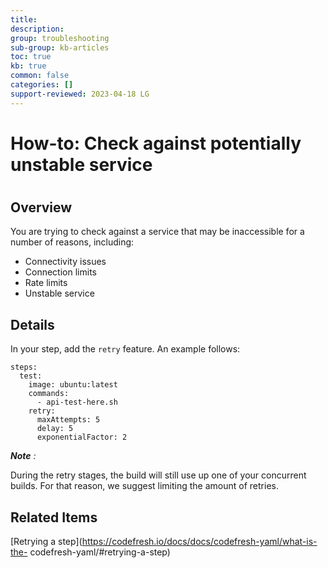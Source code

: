 ```yaml
---
title: 
description: 
group: troubleshooting
sub-group: kb-articles
toc: true
kb: true
common: false
categories: []
support-reviewed: 2023-04-18 LG
---
```


# How-to: Check against potentially unstable service

#

## Overview

You are trying to check against a service that may be inaccessible for a
number of reasons, including:

  * Connectivity issues
  * Connection limits
  * Rate limits
  * Unstable service

## Details

In your step, add the `retry` feature. An example follows:

    
    
    steps:
      test:
        image: ubuntu:latest
        commands:
          - api-test-here.sh
        retry:
          maxAttempts: 5
          delay: 5
          exponentialFactor: 2
    

_**Note** :_

During the retry stages, the build will still use up one of your concurrent
builds. For that reason, we suggest limiting the amount of retries.

## Related Items

[Retrying a step](https://codefresh.io/docs/docs/codefresh-yaml/what-is-the-
codefresh-yaml/#retrying-a-step)

